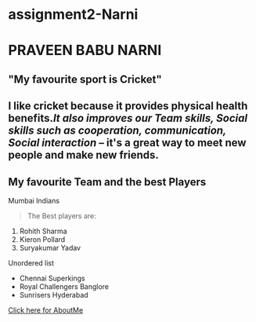 # assignment2-Narni
# PRAVEEN BABU NARNI
## "My favourite sport is Cricket"

I like cricket because it provides physical health benefits.***It also improves our Team skills, Social skills such as cooperation, communication, Social interaction*** – it's a great way to meet new people and make new friends.
-----------------
My favourite Team and the best Players
-----------------
Mumbai Indians
>The Best players are:
1. Rohith Sharma
2. Kieron Pollard
3. Suryakumar Yadav

Unordered list
* Chennai Superkings 
* Royal Challengers Banglore
* Sunrisers Hyderabad

[Click here for AboutMe](AboutMe.md)